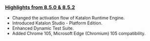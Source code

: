 ### [Highlights from 8.5.0 & 8.5.2](https://docs.katalon.com/docs/general-information/release-notes/katalon-studio/katalon-studio-release-notes-version-8.x)

* Changed the activation flow of Katalon Runtime Engine.
* Introduced Katalon Studio - Platform Edition.
* Enhanced Dynamic Test Suite.
* Added Chrome 105, Microsoft Edge (Chromium) 105 compatibility.
